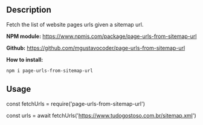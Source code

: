## Description
Fetch the list of website pages urls given a sitemap url.

**NPM module:**
https://www.npmjs.com/package/page-urls-from-sitemap-url

**Github:**
https://github.com/mgustavocoder/page-urls-from-sitemap-url

**How to install:**
```
npm i page-urls-from-sitemap-url
```

## Usage
const fetchUrls = require('page-urls-from-sitemap-url')

const urls = await fetchUrls('https://www.tudogostoso.com.br/sitemap.xml')